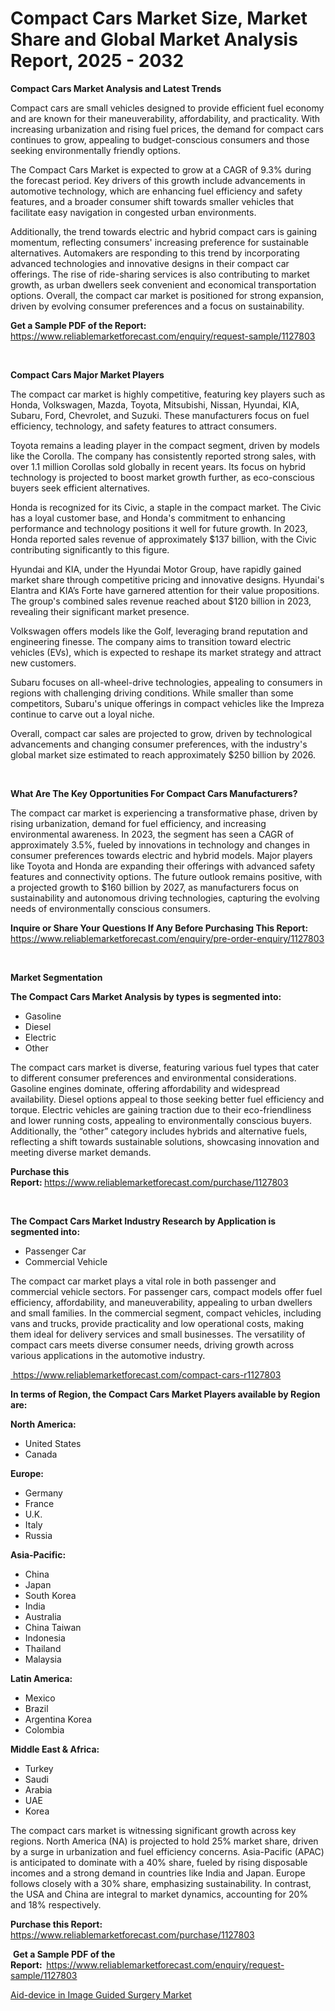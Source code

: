 <p><h1>Compact Cars Market Size, Market Share and Global Market Analysis Report, 2025 - 2032</h1></p><p><strong>Compact Cars Market Analysis and Latest Trends</strong></p>
<p><p>Compact cars are small vehicles designed to provide efficient fuel economy and are known for their maneuverability, affordability, and practicality. With increasing urbanization and rising fuel prices, the demand for compact cars continues to grow, appealing to budget-conscious consumers and those seeking environmentally friendly options.</p><p>The Compact Cars Market is expected to grow at a CAGR of 9.3% during the forecast period. Key drivers of this growth include advancements in automotive technology, which are enhancing fuel efficiency and safety features, and a broader consumer shift towards smaller vehicles that facilitate easy navigation in congested urban environments.</p><p>Additionally, the trend towards electric and hybrid compact cars is gaining momentum, reflecting consumers' increasing preference for sustainable alternatives. Automakers are responding to this trend by incorporating advanced technologies and innovative designs in their compact car offerings. The rise of ride-sharing services is also contributing to market growth, as urban dwellers seek convenient and economical transportation options. Overall, the compact car market is positioned for strong expansion, driven by evolving consumer preferences and a focus on sustainability.</p></p>
<p><strong>Get a Sample PDF of the Report:&nbsp;</strong> <a href="https://www.reliablemarketforecast.com/enquiry/request-sample/1127803?utm_campaign=2284&utm_medium=2&utm_source=Github&utm_content=ia&utm_term=08032025&utm_id=compact-cars">https://www.reliablemarketforecast.com/enquiry/request-sample/1127803</a></p>
<p>&nbsp;</p>
<p><strong>Compact Cars Major Market Players</strong></p>
<p><p>The compact car market is highly competitive, featuring key players such as Honda, Volkswagen, Mazda, Toyota, Mitsubishi, Nissan, Hyundai, KIA, Subaru, Ford, Chevrolet, and Suzuki. These manufacturers focus on fuel efficiency, technology, and safety features to attract consumers.</p><p>Toyota remains a leading player in the compact segment, driven by models like the Corolla. The company has consistently reported strong sales, with over 1.1 million Corollas sold globally in recent years. Its focus on hybrid technology is projected to boost market growth further, as eco-conscious buyers seek efficient alternatives.</p><p>Honda is recognized for its Civic, a staple in the compact market. The Civic has a loyal customer base, and Honda's commitment to enhancing performance and technology positions it well for future growth. In 2023, Honda reported sales revenue of approximately $137 billion, with the Civic contributing significantly to this figure.</p><p>Hyundai and KIA, under the Hyundai Motor Group, have rapidly gained market share through competitive pricing and innovative designs. Hyundai's Elantra and KIA’s Forte have garnered attention for their value propositions. The group's combined sales revenue reached about $120 billion in 2023, revealing their significant market presence.</p><p>Volkswagen offers models like the Golf, leveraging brand reputation and engineering finesse. The company aims to transition toward electric vehicles (EVs), which is expected to reshape its market strategy and attract new customers.</p><p>Subaru focuses on all-wheel-drive technologies, appealing to consumers in regions with challenging driving conditions. While smaller than some competitors, Subaru's unique offerings in compact vehicles like the Impreza continue to carve out a loyal niche.</p><p>Overall, compact car sales are projected to grow, driven by technological advancements and changing consumer preferences, with the industry's global market size estimated to reach approximately $250 billion by 2026.</p></p>
<p>&nbsp;</p>
<p><strong>What Are The Key Opportunities For Compact Cars Manufacturers?</strong></p>
<p><p>The compact car market is experiencing a transformative phase, driven by rising urbanization, demand for fuel efficiency, and increasing environmental awareness. In 2023, the segment has seen a CAGR of approximately 3.5%, fueled by innovations in technology and changes in consumer preferences towards electric and hybrid models. Major players like Toyota and Honda are expanding their offerings with advanced safety features and connectivity options. The future outlook remains positive, with a projected growth to $160 billion by 2027, as manufacturers focus on sustainability and autonomous driving technologies, capturing the evolving needs of environmentally conscious consumers.</p></p>
<p><strong>Inquire or Share Your Questions If Any Before Purchasing This Report:</strong> <a href="https://www.reliablemarketforecast.com/enquiry/pre-order-enquiry/1127803?utm_campaign=2284&utm_medium=2&utm_source=Github&utm_content=ia&utm_term=08032025&utm_id=compact-cars">https://www.reliablemarketforecast.com/enquiry/pre-order-enquiry/1127803</a></p>
<p>&nbsp;</p>
<p><strong>Market Segmentation</strong></p>
<p><strong>The Compact Cars Market Analysis by types is segmented into:</strong></p>
<p><ul><li>Gasoline</li><li>Diesel</li><li>Electric</li><li>Other</li></ul></p>
<p><p>The compact cars market is diverse, featuring various fuel types that cater to different consumer preferences and environmental considerations. Gasoline engines dominate, offering affordability and widespread availability. Diesel options appeal to those seeking better fuel efficiency and torque. Electric vehicles are gaining traction due to their eco-friendliness and lower running costs, appealing to environmentally conscious buyers. Additionally, the “other” category includes hybrids and alternative fuels, reflecting a shift towards sustainable solutions, showcasing innovation and meeting diverse market demands.</p></p>
<p><strong>Purchase this Report:&nbsp;</strong><a href="https://www.reliablemarketforecast.com/purchase/1127803?utm_campaign=2284&utm_medium=2&utm_source=Github&utm_content=ia&utm_term=08032025&utm_id=compact-cars">https://www.reliablemarketforecast.com/purchase/1127803</a></p>
<p>&nbsp;</p>
<p><strong>The Compact Cars Market Industry Research by Application is segmented into:</strong></p>
<p><ul><li>Passenger Car</li><li>Commercial Vehicle</li></ul></p>
<p><p>The compact car market plays a vital role in both passenger and commercial vehicle sectors. For passenger cars, compact models offer fuel efficiency, affordability, and maneuverability, appealing to urban dwellers and small families. In the commercial segment, compact vehicles, including vans and trucks, provide practicality and low operational costs, making them ideal for delivery services and small businesses. The versatility of compact cars meets diverse consumer needs, driving growth across various applications in the automotive industry.</p></p>
<p><a href="https://www.reliablemarketforecast.com/compact-cars-r1127803?utm_campaign=2284&utm_medium=2&utm_source=Github&utm_content=ia&utm_term=08032025&utm_id=compact-cars">&nbsp;https://www.reliablemarketforecast.com/compact-cars-r1127803</a></p>
<p><strong>In terms of Region, the Compact Cars Market Players available by Region are:</strong></p>
<p>
    <p> <strong> North America: </strong>
        <ul>
            <li>United States</li>
            <li>Canada</li>
        </ul>
        </p> 
    <p> <strong> Europe: </strong>
        <ul>
            <li>Germany</li>
            <li>France</li>
            <li>U.K.</li>
            <li>Italy</li>
            <li>Russia</li>
        </ul>
        </p> 
    <p> <strong> Asia-Pacific: </strong>
        <ul>
            <li>China</li>
            <li>Japan</li>
            <li>South Korea</li>
            <li>India</li>
            <li>Australia</li>
            <li>China Taiwan</li>
            <li>Indonesia</li>
            <li>Thailand</li>
            <li>Malaysia</li>
        </ul>
        </p> 
    <p> <strong> Latin America: </strong>
        <ul>
            <li>Mexico</li>
            <li>Brazil</li>
            <li>Argentina Korea</li>
            <li>Colombia</li>
        </ul>
        </p> 
    <p> <strong> Middle East & Africa: </strong>
        <ul>
            <li>Turkey</li>
            <li>Saudi</li>
            <li>Arabia</li>
            <li>UAE</li>
            <li>Korea</li>
        </ul>
    </p>
    </p>
<p><p>The compact cars market is witnessing significant growth across key regions. North America (NA) is projected to hold 25% market share, driven by a surge in urbanization and fuel efficiency concerns. Asia-Pacific (APAC) is anticipated to dominate with a 40% share, fueled by rising disposable incomes and a strong demand in countries like India and Japan. Europe follows closely with a 30% share, emphasizing sustainability. In contrast, the USA and China are integral to market dynamics, accounting for 20% and 18% respectively.</p></p>
<p><strong>Purchase this Report: </strong><a href="https://www.reliablemarketforecast.com/purchase/1127803?utm_campaign=2284&utm_medium=2&utm_source=Github&utm_content=ia&utm_term=08032025&utm_id=compact-cars">https://www.reliablemarketforecast.com/purchase/1127803</a></p>
<p>&nbsp;<strong>Get a Sample PDF of the Report:&nbsp;&nbsp;</strong><a href="https://www.reliablemarketforecast.com/enquiry/request-sample/1127803?utm_campaign=2284&utm_medium=2&utm_source=Github&utm_content=ia&utm_term=08032025&utm_id=compact-cars">https://www.reliablemarketforecast.com/enquiry/request-sample/1127803</a></p>
<p><strong></strong></p>
<p><p><a href="https://github.com/WashimHussain441/Market-Research-Report-List-1/blob/main/aid-device-in-image-guided-surgery-market.md?utm_campaign=2284&utm_medium=2&utm_source=Github&utm_content=ia&utm_term=08032025&utm_id=compact-cars">Aid-device in Image Guided Surgery Market</a></p></p>